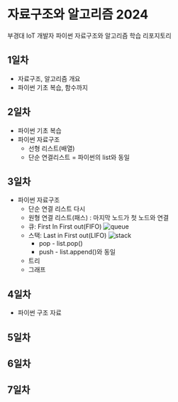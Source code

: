 # 자료구조와 알고리즘 2024
부경대 IoT 개발자 파이썬 자료구조와 알고리즘 학습 리포지토리

## 1일차
- 자료구조, 알고리즘 개요
- 파이썬 기초 복습, 함수까지

## 2일차
- 파이썬 기초 복습
- 파이썬 자료구조
    - 선형 리스트(배열)
    - 단순 연결리스트 = 파이썬의 list와 동일

## 3일차
- 파이썬 자료구조
    - 단순 연결 리스트 다시
    - 원형 연결 리스트(패스) : 마지막 노드가 첫 노드와 연결
    - 큐: First In First out(FIFO)
    ![queue](https://upload.wikimedia.org/wikipedia/commons/6/6d/QUEUE.png)
    - 스택: Last in First out(LIFO)
    ![stack](https://cs.lmu.edu/~ray/images/stack.gif)
        - pop - list.pop()
        - push - list.append()와 동일
    - 트리
    - 그래프

## 4일차
- 파이썬 구조 자료
## 5일차

## 6일차

## 7일차